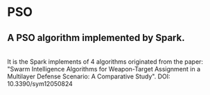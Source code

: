 # PSO
## A PSO algorithm implemented by Spark.
<br>
It is the Spark implements of 4 algorithms originated from the paper:
<br>
"Swarm Intelligence Algorithms for Weapon-Target Assignment in a Multilayer Defense Scenario: A Comparative Study". DOI: 10.3390/sym12050824
